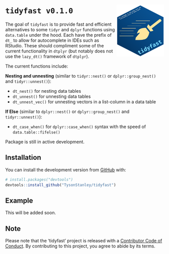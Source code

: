 
<!-- README.md is generated from README.Rmd. Please edit that file -->

# `tidyfast v0.1.0` <img src=".graphics/tidyfast_hex.png" align="right" width="30%" height="30%" />

<!-- badges: start -->

<!-- badges: end -->

The goal of `tidyfast` is to provide fast and efficient alternatives to
some `tidyr` and `dplyr` functions using `data.table` under the hood.
Each have the prefix of `dt_` to allow for autocomplete in IDEs such as
RStudio. These should compliment some of the current functionality in
`dtplyr` (but notably does not use the `lazy_dt()` framework of
`dtplyr`).

The current functions include:

**Nesting and unnesting** (similar to `tidyr::nest()` or
`dplyr::group_nest()` and `tidyr::unnest()`):

  - `dt_nest()` for nesting data tables
  - `dt_unnest()` for unnesting data tables
  - `dt_unnest_vec()` for unnesting vectors in a list-column in a data
    table

**If Else** (similar to `dplyr::nest()` or `dplyr::group_nest()` and
`tidyr::unnest()`):

  - `dt_case_when()` for `dplyr::case_when()` syntax with the speed of
    `data.table::fifelse()`

Package is still in active development.

## Installation

You can install the development version from
[GitHub](https://github.com/) with:

``` r
# install.packages("devtools")
devtools::install_github("TysonStanley/tidyfast")
```

## Example

This will be added soon.

## Note

Please note that the ‘tidyfast’ project is released with a [Contributor
Code of Conduct](.github/CODE_OF_CONDUCT.md). By contributing to this
project, you agree to abide by its terms.
